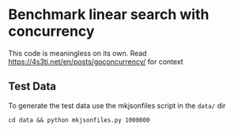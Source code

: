 # Benchmark linear search with concurrency

This code is meaningless on its own. Read https://4s3ti.net/en/posts/goconcurrency/ for context


## Test Data 

To generate the test data use the mkjsonfiles script in the `data/` dir

`cd data && python mkjsonfiles.py 1000000`
